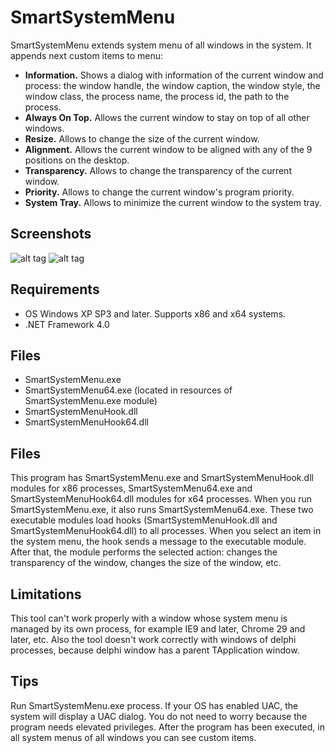 SmartSystemMenu
=============

SmartSystemMenu extends system menu of all windows in the system. It appends next custom items to menu:

* **Information.** Shows a dialog with information of the current window and process: the window handle, the window caption, the window style, the window class, the process name, the process id, the path to the process.
* **Always On Top.** Allows the current window to stay on top of all other windows.
* **Resize.** Allows to change the size of the current window.
* **Alignment.** Allows the current window to be aligned with any of the 9 positions on the desktop.
* **Transparency.** Allows to change the transparency of the current window.
* **Priority.** Allows to change the current window's program priority.
* **System Tray.** Allows to minimize the current window to the system tray.

Screenshots
------------------

![alt tag](https://github.com/AlexanderPro/SmartSystemMenu/tree/master/SmartSystemMenu1.png)
![alt tag](https://github.com/AlexanderPro/SmartSystemMenu/tree/master/SmartSystemMenu2.png)

Requirements
--------------------

* OS Windows XP SP3 and later. Supports x86 and x64 systems.
* .NET Framework 4.0

Files
--------------------

* SmartSystemMenu.exe
* SmartSystemMenu64.exe (located in resources of SmartSystemMenu.exe module)
* SmartSystemMenuHook.dll
* SmartSystemMenuHook64.dll

Files
--------------------

This program has SmartSystemMenu.exe and SmartSystemMenuHook.dll modules for x86 processes, SmartSystemMenu64.exe and SmartSystemMenuHook64.dll modules for x64 processes. When you run SmartSystemMenu.exe, it also runs SmartSystemMenu64.exe. These two executable modules load hooks (SmartSystemMenuHook.dll and SmartSystemMenuHook64.dll) to all processes. When you select an item in the system menu, the hook sends a message to the executable module. After that, the module performs the selected action: changes the transparency of the window, changes the size of the window, etc.

Limitations
--------------------

This tool can't work properly with a window whose system menu is managed by its own process, for example IE9 and later, Chrome 29 and later, etc. Also the tool doesn't work correctly with windows of delphi processes, because delphi window has a parent TApplication window.

Tips
--------------------

Run SmartSystemMenu.exe process. If your OS has enabled UAC, the system will display a UAC dialog. You do not need to worry because the program needs elevated privileges. After the program has been executed, in all system menus of all windows you can see custom items.